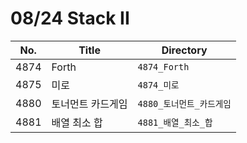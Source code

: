 # 08/24 Stack II



| No.  | Title             | Directory                |
| ---- | ----------------- | ------------------------ |
| 4874 | Forth             | `4874_Forth`             |
| 4875 | 미로              | `4874_미로`              |
| 4880 | 토너먼트 카드게임 | `4880_토너먼트_카드게임` |
| 4881 | 배열 최소 합      | `4881_배열_최소_합`      |

